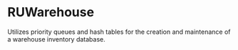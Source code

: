 # RUWarehouse
Utilizes priority queues and hash tables for the creation and maintenance of a warehouse inventory database.
